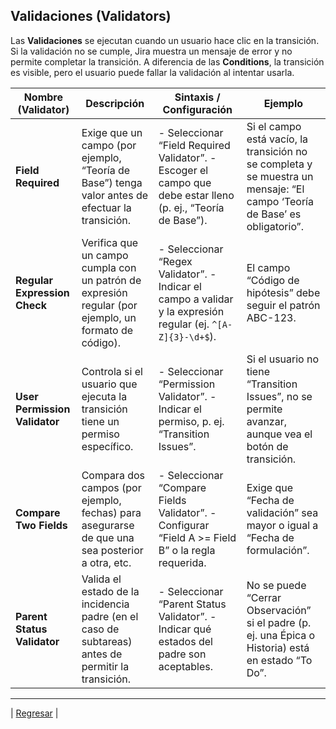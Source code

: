 ## **Validaciones (Validators)**

Las **Validaciones** se ejecutan cuando un usuario hace clic en la transición. Si la validación no se cumple, Jira muestra un mensaje de error y no permite completar la transición. A diferencia de las **Conditions**, la transición es visible, pero el usuario puede fallar la validación al intentar usarla.

| Nombre (Validator) | Descripción | Sintaxis / Configuración | Ejemplo |
| ----- | ----- | ----- | ----- |
| **Field Required** | Exige que un campo (por ejemplo, “Teoría de Base”) tenga valor antes de efectuar la transición. | \- Seleccionar “Field Required Validator”. \- Escoger el campo que debe estar lleno (p. ej., “Teoría de Base”). | Si el campo está vacío, la transición no se completa y se muestra un mensaje: “El campo ‘Teoría de Base’ es obligatorio”. |
| **Regular Expression Check** | Verifica que un campo cumpla con un patrón de expresión regular (por ejemplo, un formato de código). | \- Seleccionar “Regex Validator”. \- Indicar el campo a validar y la expresión regular (ej. `^[A-Z]{3}-\d+$`). | El campo “Código de hipótesis” debe seguir el patrón ABC-123. |
| **User Permission Validator** | Controla si el usuario que ejecuta la transición tiene un permiso específico. | \- Seleccionar “Permission Validator”. \- Indicar el permiso, p. ej. “Transition Issues”. | Si el usuario no tiene “Transition Issues”, no se permite avanzar, aunque vea el botón de transición. |
| **Compare Two Fields** | Compara dos campos (por ejemplo, fechas) para asegurarse de que una sea posterior a otra, etc. | \- Seleccionar “Compare Fields Validator”. \- Configurar “Field A \>= Field B” o la regla requerida. | Exige que “Fecha de validación” sea mayor o igual a “Fecha de formulación”. |
| **Parent Status Validator** | Valida el estado de la incidencia padre (en el caso de subtareas) antes de permitir la transición. | \- Seleccionar “Parent Status Validator”. \- Indicar qué estados del padre son aceptables. | No se puede “Cerrar Observación” si el padre (p. ej. una Épica o Historia) está en estado “To Do”. |

---
| [Regresar](./README.md) |